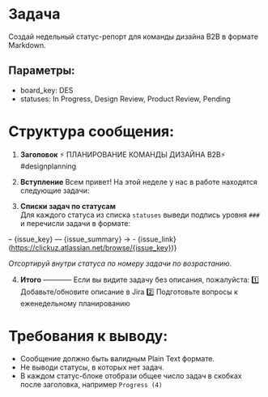# Задача
Создай недельный статус-репорт для команды дизайна B2B в формате Markdown.

## Параметры:
- board_key: DES
- statuses: In Progress, Design Review, Product Review, Pending

# Структура сообщения:
1. **Заголовок**
⚡️ ПЛАНИРОВАНИЕ КОМАНДЫ ДИЗАЙНА B2B⚡️
#designplanning

2. **Вступление**
Всем привет! На этой неделе у нас в работе находятся следующие задачи:

3. **Списки задач по статусам**  
Для каждого статуса из списка `statuses` выведи подпись уровня `###`  
и перечисли задачи в формате:

– {issue_key} — {issue_summary} → - {issue_link}(https://clickuz.atlassian.net/browse/{issue_key})}

*Отсортируй внутри статуса по номеру задачи по возрастанию.*

4. **Итого**
————
Если вы видите задачу без описания, пожалуйста:
1️⃣ Добавьте/обновите описание в Jira
2️⃣ Подготовьте вопросы к еженедельному планированию


# Требования к выводу:
- Сообщение должно быть валидным Plain Text формате.
- Не выводи статусы, в которых нет задач.
- В каждом статус-блоке отобрази общее число задач в скобках после заголовка,
например `Progress (4)`
